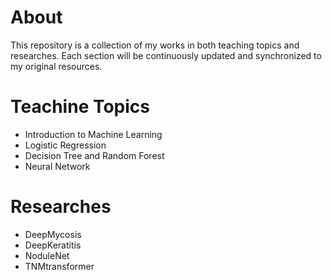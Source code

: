 # About
This repository is a collection of my works in both teaching topics and researches. Each section will be continuously updated and synchronized to my original resources.

# Teachine Topics  
- Introduction to Machine Learning  
- Logistic Regression  
- Decision Tree and Random Forest  
- Neural Network

# Researches  
- DeepMycosis  
- DeepKeratitis  
- NoduleNet  
- TNMtransformer
